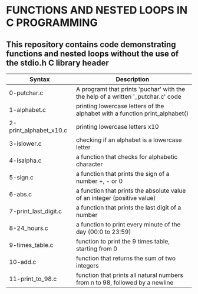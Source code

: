 # FUNCTIONS AND NESTED LOOPS IN C PROGRAMMING

## This repository contains code demonstrating functions and nested loops without the use of the stdio.h C library header

| Syntax      | Description |
| ----------- | ----------- |
| 0-putchar.c    | A programt that prints 'puchar' with the the help of a written '_putchar.c' code     |
| 1-alphabet.c   | printing lowercase letters of the alphabet with a function print_alphabet()      |
| 2-print_alphabet_x10.c   | printing lowercase letters x10   |
| 3-islower.c    | checking if an alphabet is a lowercase letter   |
| 4-isalpha.c    | a function that checks for alphabetic character    |
| 5-sign.c   | a function that prints the sign of a number +, - or 0      |
| 6-abs.c    | a function that prints the absolute value of an integer (positive value)    |
| 7-print_last_digit.c     | a function that prints the last digit of a number    |
| 8-24_hours.c   | a function to print every minute of the day (00:0 to 23:59)    |
| 9-times_table.c   | function to print the 9 times table, starting from 0    |
| 10-add.c   | function that returns the sum of two integers    |
| 11-print_to_98.c    | function that prints all natural numbers from n to 98, followed by a newline    |
